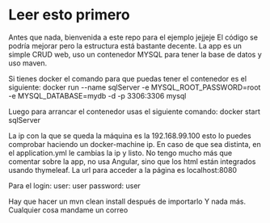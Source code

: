 # Leer esto primero
Antes que nada, bienvenida a este repo para el ejemplo jejjeje
El código se podría mejorar pero la estructura está bastante decente.
La app es un simple CRUD web, uso un contenedor MYSQL para tener la base de datos y uso maven.

Si tienes docker el comando para que puedas tener el contenedor es el siguiente:
docker run --name sqlServer -e MYSQL_ROOT_PASSWORD=root -e MYSQL_DATABASE=mydb -d -p 3306:3306 mysql

Luego para arrancar el contenedor usas el siguiente comando:
docker start sqlServer

La ip con la que se queda la máquina es la 192.168.99.100 esto lo puedes comprobar haciendo un docker-machine ip. En caso de que sea distinta, en el application.yml le cambias la ip y listo.
No tengo mucho más que comentar sobre la app, no usa Angular, sino que los html están integrados usando thymeleaf. La url para acceder a la página es localhost:8080

Para el login:
user: user
password: user

Hay que hacer un mvn clean install después de importarlo
Y nada más. Cualquier cosa mandame un correo